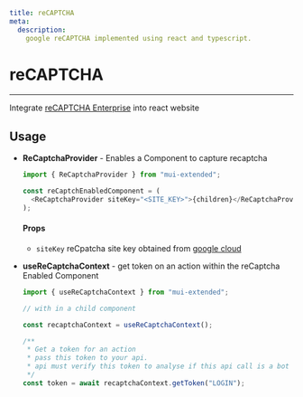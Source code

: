 ```YAML
title: reCAPTCHA
meta:
  description:
    google reCAPTCHA implemented using react and typescript.
```

# reCAPTCHA

---

Integrate [reCAPTCHA Enterprise](https://cloud.google.com/recaptcha-enterprise) into react website

## Usage

- **ReCaptchaProvider** - Enables a Component to capture recaptcha

  ```typescript
  import { ReCaptchaProvider } from "mui-extended";

  const reCaptchEnabledComponent = (
    <ReCaptchaProvider siteKey="<SITE_KEY>">{children}</ReCaptchaProvider>
  );
  ```

  #### Props

  - `siteKey` reCpatcha site key obtained from [google cloud](https://cloud.google.com/recaptcha-enterprise/docs/create-key)

- **useReCaptchaContext** - get token on an action within the reCaptcha Enabled Component

  ```typescript
  import { useReCaptchaContext } from "mui-extended";

  // with in a child component

  const recaptchaContext = useReCaptchaContext();

  /**
   * Get a token for an action
   * pass this token to your api.
   * api must verify this token to analyse if this api call is a bot or human
   */
  const token = await recaptchaContext.getToken("LOGIN");
  ```

